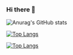 ### Hi there 👋

<!--
**ymkim50/ymkim50** is a ✨ _special_ ✨ repository because its `README.md` (this file) appears on your GitHub profile.

Here are some ideas to get you started:

- 🔭 I’m currently working on ...
- 🌱 I’m currently learning ...
- 👯 I’m looking to collaborate on ...
- 🤔 I’m looking for help with ...
- 💬 Ask me about ...
- 📫 How to reach me: ...
- 😄 Pronouns: ...
- ⚡ Fun fact: ...
-->
![Anurag's GitHub stats](https://github-readme-stats.vercel.app/api?username=ymkim50&show_icons=true&theme=transparent)

[![Top Langs](https://github-readme-stats.vercel.app/api/top-langs/?username=ymkim50)](https://github.com/anuraghazra/github-readme-stats)

[![Top Langs](https://github-readme-stats.vercel.app/api/top-langs/?username=ymkim50)](https://github.com/anuraghazra/github-readme-stats)
